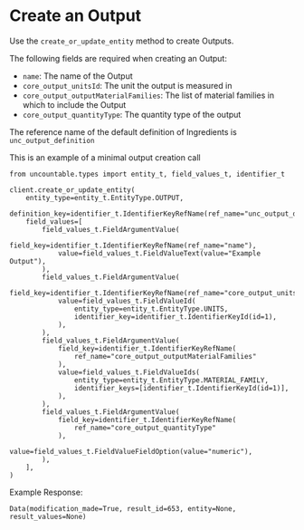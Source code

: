 # Create an Output

Use the `create_or_update_entity` method to create Outputs.

The following fields are required when creating an Output:
- `name`: The name of the Output
- `core_output_unitsId`: The unit the output is measured in
- `core_output_outputMaterialFamilies`: The list of material families in which to include the Output
- `core_output_quantityType`: The quantity type of the output

The reference name of the default definition of Ingredients is `unc_output_definition`

This is an example of a minimal output creation call

```{code-block} python
from uncountable.types import entity_t, field_values_t, identifier_t

client.create_or_update_entity(
    entity_type=entity_t.EntityType.OUTPUT,
    definition_key=identifier_t.IdentifierKeyRefName(ref_name="unc_output_definition"),
    field_values=[
        field_values_t.FieldArgumentValue(
            field_key=identifier_t.IdentifierKeyRefName(ref_name="name"),
            value=field_values_t.FieldValueText(value="Example Output"),
        ),
        field_values_t.FieldArgumentValue(
            field_key=identifier_t.IdentifierKeyRefName(ref_name="core_output_unitsId"),
            value=field_values_t.FieldValueId(
                entity_type=entity_t.EntityType.UNITS,
                identifier_key=identifier_t.IdentifierKeyId(id=1),
            ),
        ),
        field_values_t.FieldArgumentValue(
            field_key=identifier_t.IdentifierKeyRefName(
                ref_name="core_output_outputMaterialFamilies"
            ),
            value=field_values_t.FieldValueIds(
                entity_type=entity_t.EntityType.MATERIAL_FAMILY,
                identifier_keys=[identifier_t.IdentifierKeyId(id=1)],
            ),
        ),
        field_values_t.FieldArgumentValue(
            field_key=identifier_t.IdentifierKeyRefName(
                ref_name="core_output_quantityType"
            ),
            value=field_values_t.FieldValueFieldOption(value="numeric"),
        ),
    ],
)
```

Example Response:

```{code}
Data(modification_made=True, result_id=653, entity=None, result_values=None)
```

